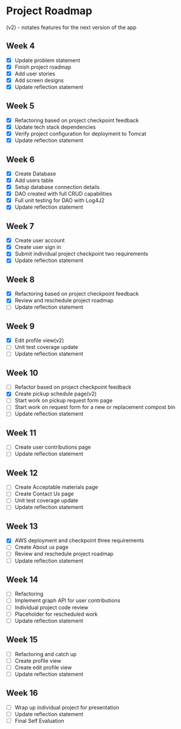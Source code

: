 # Project Roadmap

(v2) - notates features for the next version of the app

## Week 4 
- [x] Update problem statement
- [x] Finish project roadmap
- [x] Add user stories
- [x] Add screen designs
- [x] Update reflection statement

## Week 5
- [x] Refactoring based on project checkpoint feedback
- [x] Update tech stack dependencies
- [x] Verify project configuration for deployment to Tomcat
- [x] Update reflection statement
 
## Week 6
- [x] Create Database
- [x] Add users table
- [x] Setup database connection details
- [x] DAO created with full CRUD capabilities
- [x] Full unit testing for DAO with Log4J2
- [x] Update reflection statement

## Week 7 
- [x] Create user account
- [x] Create user sign in
- [x] Submit individual project checkpoint two requirements
- [x] Update reflection statement

## Week 8 
- [x] Refactoring based on project checkpoint feedback
- [x] Review and reschedule project roadmap
- [ ] Update reflection statement

## Week 9
- [x] Edit profile view(v2)
- [ ] Unit test coverage update 
- [ ] Update reflection statement

## Week 10
- [ ] Refactor based on project checkpoint feedback
- [x] Create pickup schedule page(v2)
- [ ] Start work on pickup request form page
- [ ] Start work on request form for a new or replacement compost bin
- [ ] Update reflection statement

## Week 11 
- [ ] Create user contributions page
- [ ] Update reflection statement

## Week 12
- [ ] Create Acceptable materials page
- [ ] Create Contact Us page
- [ ] Unit test coverage update
- [ ] Update reflection statement

## Week 13
- [x] AWS deployment and checkpoint three requirements
- [ ] Create About us page
- [ ] Review and reschedule project roadmap
- [ ] Update reflection statement

## Week 14
- [ ] Refactoring
- [ ] Implement graph API for user contributions
- [ ] Individual project code review
- [ ] Placeholder for rescheduled work
- [ ] Update reflection statement

## Week 15
- [ ] Refactoring and catch up
- [ ] Create profile view
- [ ] Create edit profile view
- [ ] Update reflection statement

## Week 16
- [ ] Wrap up individual project for presentation
- [ ] Update reflection statement
- [ ] Final Self Evaluation